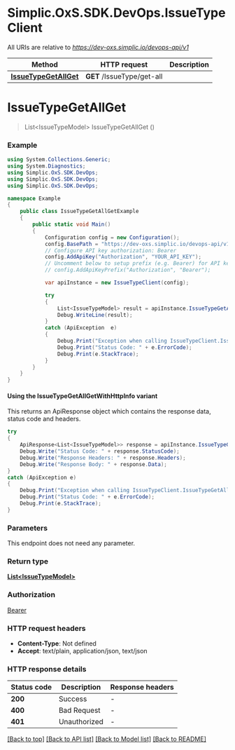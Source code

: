 # Simplic.OxS.SDK.DevOps.IssueTypeClient

All URIs are relative to *https://dev-oxs.simplic.io/devops-api/v1*

| Method | HTTP request | Description |
|--------|--------------|-------------|
| [**IssueTypeGetAllGet**](IssueTypeClient.md#issuetypegetallget) | **GET** /IssueType/get-all |  |

<a id="issuetypegetallget"></a>
# **IssueTypeGetAllGet**
> List&lt;IssueTypeModel&gt; IssueTypeGetAllGet ()



### Example
```csharp
using System.Collections.Generic;
using System.Diagnostics;
using Simplic.OxS.SDK.DevOps;
using Simplic.OxS.SDK.DevOps;
using Simplic.OxS.SDK.DevOps;

namespace Example
{
    public class IssueTypeGetAllGetExample
    {
        public static void Main()
        {
            Configuration config = new Configuration();
            config.BasePath = "https://dev-oxs.simplic.io/devops-api/v1";
            // Configure API key authorization: Bearer
            config.AddApiKey("Authorization", "YOUR_API_KEY");
            // Uncomment below to setup prefix (e.g. Bearer) for API key, if needed
            // config.AddApiKeyPrefix("Authorization", "Bearer");

            var apiInstance = new IssueTypeClient(config);

            try
            {
                List<IssueTypeModel> result = apiInstance.IssueTypeGetAllGet();
                Debug.WriteLine(result);
            }
            catch (ApiException  e)
            {
                Debug.Print("Exception when calling IssueTypeClient.IssueTypeGetAllGet: " + e.Message);
                Debug.Print("Status Code: " + e.ErrorCode);
                Debug.Print(e.StackTrace);
            }
        }
    }
}
```

#### Using the IssueTypeGetAllGetWithHttpInfo variant
This returns an ApiResponse object which contains the response data, status code and headers.

```csharp
try
{
    ApiResponse<List<IssueTypeModel>> response = apiInstance.IssueTypeGetAllGetWithHttpInfo();
    Debug.Write("Status Code: " + response.StatusCode);
    Debug.Write("Response Headers: " + response.Headers);
    Debug.Write("Response Body: " + response.Data);
}
catch (ApiException e)
{
    Debug.Print("Exception when calling IssueTypeClient.IssueTypeGetAllGetWithHttpInfo: " + e.Message);
    Debug.Print("Status Code: " + e.ErrorCode);
    Debug.Print(e.StackTrace);
}
```

### Parameters
This endpoint does not need any parameter.
### Return type

[**List&lt;IssueTypeModel&gt;**](IssueTypeModel.md)

### Authorization

[Bearer](../README.md#Bearer)

### HTTP request headers

 - **Content-Type**: Not defined
 - **Accept**: text/plain, application/json, text/json


### HTTP response details
| Status code | Description | Response headers |
|-------------|-------------|------------------|
| **200** | Success |  -  |
| **400** | Bad Request |  -  |
| **401** | Unauthorized |  -  |

[[Back to top]](#) [[Back to API list]](../README.md#documentation-for-api-endpoints) [[Back to Model list]](../README.md#documentation-for-models) [[Back to README]](../README.md)

